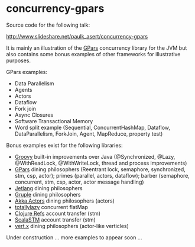 concurrency-gpars
=================

Source code for the following talk:

http://www.slideshare.net/paulk_asert/concurrency-gpars

It is mainly an illustration of the [GPars][1] concurrency library for the JVM but also contains some bonus examples of other frameworks for illustrative purposes.

GPars examples:
* Data Parallelism
* Agents
* Actors
* Dataflow
* Fork join
* Async Closures
* Software Transactional Memory
* Word split example (Sequential, ConcurrentHashMap, Dataflow, DataParallelism, ForkJoin, Agent, MapReduce, property test)

Bonus examples exist for the following libraries:
* [Groovy][2] built-in improvements over Java (@Synchronized, @Lazy, @WithReadLock, @WithWriteLock, thread and process improvements)
* [GPars][1] dining philosophers (Reentrant lock, semaphore, synchronized, stm, csp, actor); primes (parallel, actors, dataflow); barber (semaphore, concurrent, stm, csp, actor, actor message handling)
* [Jetlang][3] dining philosophers
* [Gruple][4] dining philosophers
* [Akka Actors][5] dining philosophers (actors)
* [totallylazy][6] concurrent flatMap
* [Clojure Refs][7] account transfer (stm)
* [ScalaSTM][8] account transfer (stm)
* [vert.x][9] dining philosophers (actor-like verticles)

Under construction ... more examples to appear soon ...

[1]: http://gpars.codehaus.org/ "GPars"
[2]: http://groovy.codehaus.org/ "Groovy"
[3]: http://code.google.com/p/jetlang/ "Jetlang"
[4]: http://gruple.codehaus.org/ "Gruple"
[5]: http://doc.akka.io/docs/akka/2.2.1/java/untyped-actors.html "Akka Actors"
[6]: https://code.google.com/p/totallylazy/ "totallylazy"
[7]: http://clojure.org/refs "Clojure Refs"
[8]: http://nbronson.github.io/scala-stm/ "ScalaSTM"
[9]: http://vertx.io/ "vert.x"
